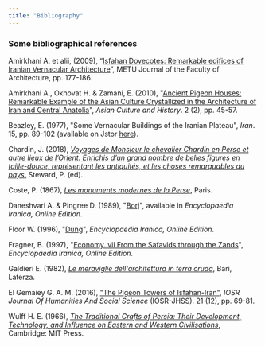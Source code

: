 ```yaml
---
title: "Bibliography"
---
```


### Some bibliographical references

Amirkhani A. et alii, (2009), “[Isfahan Dovecotes: Remarkable edifices of Iranian Vernacular Architecture](https://www.researchgate.net/publication/26638014_Isfahan's_dovecotes_Remarkable_edifices_of_Iranian_vernacular_architecture)”, METU Journal of the Faculty of Architecture, pp. 177-186.

Amirkhani A., Okhovat H. & Zamani, E. (2010), "[Ancient Pigeon Houses: Remarkable Example of the Asian Culture Crystallized in the Architecture of Iran and Central Anatolia](http://f7137623766.pdf)", _Asian Culture and History_. 2 (2), pp. 45-57.

Beazley, E. (1977), "Some Vernacular Buildings of the Iranian Plateau", _Iran_. 15, pp. 89-102 (available on Jstor [here](ps://www.jstor.org/stable/4299579)).

Chardin, J. (2018), [_Voyages de Monsieur le chevalier Chardin en Perse et autre lieux de l’Orient._ _Enrichis d’un grand nombre de belles figures en taille-douce, représentant les antiquités, et les_ _choses remarquables du pays_.](https://www.academia.edu/43907597/Jean_Chardin_1711_Voyages_de_Mr_le_chevalier_Chardin_en_Perse_ll_) Steward, P. (ed).

Coste, P. (1867), _[Les monuments modernes de la Perse](https://bibliotheque-numerique.inha.fr/collection/item/17280-monuments-modernes-de-la-perse)_, Paris.

Daneshvari A. & Pingree D. (1989), "[Borj](https://iranicaonline.org/articles/borj)", available in _Encyclopaedia Iranica, Online Edition_.

Floor W. (1996), "[Dung](https://iranicaonline.org/articles/dung)", _Encyclopaedia Iranica, Online Edition_.

Fragner, B. (1997), "[Economy. vii From the Safavids through the Zands](http://www.iranicaonline.org/articles/economy-vii-from-the-safavids-through-thezands)", _Encyclopaedia Iranica,_ _Online Edition_.

Galdieri E. (1982), _[Le meraviglie dell'architettura in terra cruda](https://opac.sbn.it/opacsbn/opaclib?db=solr_iccu&select_db=solr_iccu&Invia=Cerca&saveparams=false&resultForward=opac%2Ficcu%2Ffull.jsp&searchForm=opac%2Ficcu%2Ffree.jsp&do_cmd=search_show_cmd&nentries=1&rpnlabel=+Tutti+i+campi+%3D+Le+meraviglie+dell%27architettura+in+terra+cruda+%28parole+in+AND%29+&rpnquery=%2540attrset%2Bbib-1%2B%2B%2540attr%2B1%253D1016%2B%2540attr%2B4%253D6%2B%2522meraviglie%2Bdell%2Barchitettura%2Bterra%2Bcruda%2522&&fname=none&from=1)_, Bari, Laterza.

El Gemaiey G. A. M. (2016), ["The Pigeon Towers of Isfahan-Iran"](https://www.iosrjournals.org/iosr-jhss/papers/Vol.%2021%20Issue12/Version-7/M2112076981.pdf), _IOSR Journal Of Humanities And Social Science_ (IOSR-JHSS). 21 (12), pp. 69-81.

Wulff H. E. (1966), _[The Traditional Crafts of Persia: Their Development, Technology, and Influence on Eastern and Western Civilisations](https://archive.org/details/traditionalcraft0000wulf)_, Cambridge: MIT Press.